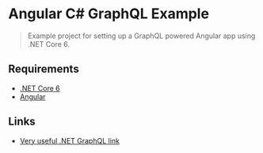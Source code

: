 # Angular C\# GraphQL Example

> Example project for setting up a GraphQL powered Angular app using .NET Core 6.

## Requirements

- [.NET Core 6](https://dotnet.microsoft.com/)
- [Angular](https://angular.io)

## Links

- [Very useful .NET GraphQL link](https://www.red-gate.com/simple-talk/development/dotnet-development/building-and-consuming-graphql-api-in-asp-net-core-5/)